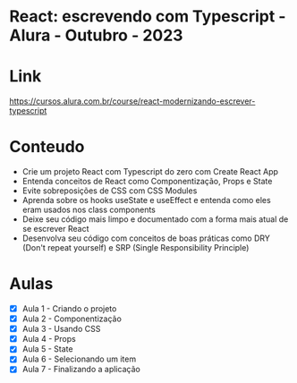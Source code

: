 # React: escrevendo com Typescript - Alura - Outubro - 2023

# Link
https://cursos.alura.com.br/course/react-modernizando-escrever-typescript

# Conteudo
- Crie um projeto React com Typescript do zero com Create React App
- Entenda conceitos de React como Componentização, Props e State
- Evite sobreposições de CSS com CSS Modules
- Aprenda sobre os hooks useState e useEffect e entenda como eles eram usados nos class components
- Deixe seu código mais limpo e documentado com a forma mais atual de se escrever React
- Desenvolva seu código com conceitos de boas práticas como DRY (Don't repeat yourself) e SRP (Single Responsibility Principle)

# Aulas 

- [X] Aula 1 - Criando o projeto 
- [X] Aula 2 - Componentização
- [X] Aula 3 - Usando CSS
- [X] Aula 4 - Props
- [X] Aula 5 - State
- [X] Aula 6 - Selecionando um item
- [X] Aula 7 - Finalizando a aplicação